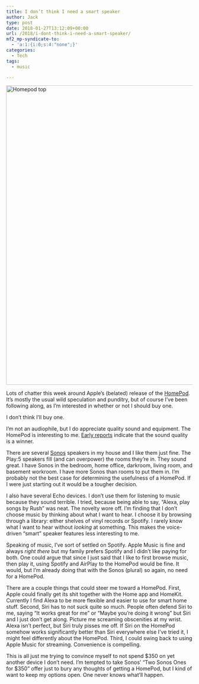 ```yaml
---
title: I don’t think I need a smart speaker
author: Jack
type: post
date: 2018-01-27T13:12:09+00:00
url: /2018/i-dont-think-i-need-a-smart-speaker/
mf2_mp-syndicate-to:
  - 'a:1:{i:0;s:4:"none";}'
categories:
  - Tech
tags:
  - music

---
```

<img title="homepod-top.png" src="/wp-content/uploads/2018/01/homepod-top.png" alt="Homepod top" width="800" height="809" border="0" />
  
Lots of chatter this week around Apple’s (belated) release of the [HomePod][1]. It’s mostly the usual wild speculation and punditry, but of course I’ve been following along, as I’m interested in whether or not I should buy one.

I don’t think I’ll buy one.

I’m not an audiophile, but I do appreciate quality sound and equipment. The HomePod is interesting to me. [Early reports][2] indicate that the sound quality is a winner.

There are several [Sonos][3] speakers in my house and I like them just fine. The Play:5 speakers fill (and can overpower) the rooms they’re in. They sound great. I have Sonos in the bedroom, home office, darkroom, living room, and basement workroom. I have more Sonos than rooms to put them in. I’m probably not the best case for determining the usefulness of a HomePod. If I were just starting out it would be a tougher decision.

I also have several Echo devices. I don’t use them for listening to music because they sound terrible. I tried, because being able to say, “Alexa, play songs by Rush” was neat. The novelty wore off. I’m finding that I don’t choose music by thinking about what I want to hear. I choose it by browsing through a library: either shelves of vinyl records or Spotify. I rarely know what I want to hear without _looking_ at something. This makes the voice-driven “smart” speaker features less interesting to me.

Speaking of music, I’ve sort of settled on Spotify. Apple Music is fine and always _right there_ but my family prefers Spotify and I didn’t like paying for both. One could argue that since I just said that I like to first browse music, then play it, using Spotify and AirPlay to the HomePod would be fine. It would, but I’m already doing that with the Sonos (plural) so again, no need for a HomePod.

There are a couple things that could steer me toward a HomePod. First, Apple could finally get its shit together with the Home app and HomeKit. Currently I find Alexa to be more flexible and easier to use for smart home stuff. Second, Siri has to not suck quite so much. People often defend Siri to me, saying “It works great for me” or “Maybe you’re doing it wrong” but Siri and I just don’t get along. Picture me screaming obscenities at my wrist. Alexa isn’t perfect, but Siri truly pisses me off. If Siri on the HomePod somehow works significantly better than Siri everywhere else I’ve tried it, I might feel differently about the HomePod. Third, I could swing back to using Apple Music for streaming. Convenience is compelling.

This is all just me trying to convince myself to not spend $350 on yet another device I don’t need. I’m tempted to take Sonos’ “Two Sonos Ones for $350” offer just to bury any thoughts of getting a HomePod, but I kind of want to keep my options open. One never knows what’ll happen.

 [1]: https://www.apple.com/homepod/
 [2]: https://www.imore.com/homepod-vs-amazon-echo-vs-google-home-max-vs-sonos-one-speaker-showdown
 [3]: https://www.sonos.com/